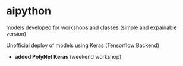 # aipython
models developed for workshops and classes (simple and expainable version)

Unofficial deploy of models using Keras (Tensorflow Backend)  
* __added PolyNet Keras__ (weekend workshop)
